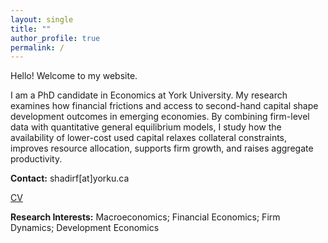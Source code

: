 ```yaml
---
layout: single
title: ""
author_profile: true
permalink: /
---
```

Hello! Welcome to my website.

I am a PhD candidate in Economics at York University. My research examines how financial frictions and access to second-hand capital shape development outcomes in emerging economies. By combining firm-level data with quantitative general equilibrium models, I study how the availability of lower-cost used capital relaxes collateral constraints, improves resource allocation, supports firm growth, and raises aggregate productivity.

**Contact:** shadirf[at]yorku.ca
 
<a href="/files/CV.ShadiRahimfallah.pdf" target="_blank" class="btn btn--primary">CV</a>
 

**Research Interests:** Macroeconomics; Financial Economics; Firm Dynamics; Development Economics


